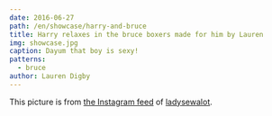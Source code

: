 ```yaml
---
date: 2016-06-27
path: /en/showcase/harry-and-bruce
title: Harry relaxes in the bruce boxers made for him by Lauren
img: showcase.jpg
caption: Dayum that boy is sexy!
patterns:
  - bruce
author: Lauren Digby
---
```


This picture is from [the Instagram feed](https://www.instagram.com/p/BHKdxGgh0y0/) of [ladysewalot](http://ladysewalot.blogspot.com/).